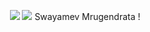 <body style="background-image: url('https://media1.tenor.com/m/JVq0_voFNmIAAAAd/lion.gif')">
<p align="center">
<img src="https://capsule-render.vercel.app/api?type=venom&color=gradient&height=300&section=header&text=Hey%20There!&fontSize=90&animation=fadeIn" />
<img src="https://media1.tenor.com/m/JVq0_voFNmIAAAAd/lion.gif"/>
Swayamev Mrugendrata ! 
</p>
</body>

